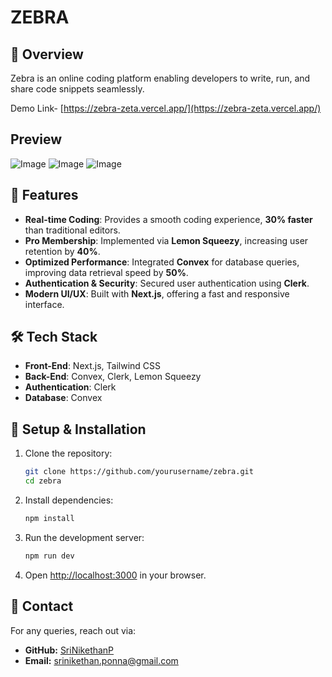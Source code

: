 #  **ZEBRA**

## 🌟 Overview
Zebra is an online coding platform enabling developers to write, run, and share code snippets seamlessly.

Demo Link- [https://zebra-zeta.vercel.app/](https://zebra-zeta.vercel.app/)

## Preview
![Image](https://github.com/user-attachments/assets/768e6465-0fde-4109-b0c0-b6f78d597a74)
![Image](https://github.com/user-attachments/assets/d3da719e-9567-4af1-8279-92969fe76e4f)
![Image](https://github.com/user-attachments/assets/cd5c2b4f-477e-4de4-b904-d6c5d978a02e)

## 🚀 Features
- **Real-time Coding**: Provides a smooth coding experience, **30% faster** than traditional editors.
- **Pro Membership**: Implemented via **Lemon Squeezy**, increasing user retention by **40%**.
- **Optimized Performance**: Integrated **Convex** for database queries, improving data retrieval speed by **50%**.
- **Authentication & Security**: Secured user authentication using **Clerk**.
- **Modern UI/UX**: Built with **Next.js**, offering a fast and responsive interface.

## 🛠 Tech Stack
- **Front-End**: Next.js, Tailwind CSS
- **Back-End**: Convex, Clerk, Lemon Squeezy
- **Authentication**: Clerk
- **Database**: Convex

## 📂 Setup & Installation
1. Clone the repository:
   ```sh
   git clone https://github.com/yourusername/zebra.git
   cd zebra
   ```
2. Install dependencies:
   ```sh
   npm install
   ```
3. Run the development server:
   ```sh
   npm run dev
   ```
4. Open [http://localhost:3000](http://localhost:3000) in your browser.

## 📧 Contact
For any queries, reach out via:
- **GitHub:** [SriNikethanP](https://github.com/SriNikethanP)
- **Email:** srinikethan.ponna@gmail.com
